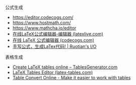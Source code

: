 公式生成

- https://editor.codecogs.com/
- https://www.hostmath.com/
- https://www.mathcha.io/editor
- [在线LaTeX公式编辑器-编辑器 (latexlive.com)](https://www.latexlive.com/home)
- [在线 LaTeX 公式编辑器 (codecogs.com)](https://latex.codecogs.com/legacy/eqneditor/editor.php?lang=zh-cn)
- [手写公式，生成LaTex代码! | Ruotian's I/O](https://ruotian.io/2016/09/draw-latex/)

表格生成

- [Create LaTeX tables online – TablesGenerator.com](https://www.tablesgenerator.com/)
- [LaTeX Tables Editor (latex-tables.com)](https://www.latex-tables.com/)
- [Table Convert Online - Make it easier to work with tables](https://tableconvert.com/)